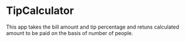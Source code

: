 # TipCalculator

This app takes the bill amount  and tip percentage and retuns calculated amount to be paid on the basis of number of people.
